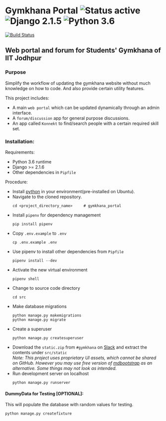 # Gymkhana Portal ![Status active](https://img.shields.io/badge/Status-active%20development-2eb3c1.svg) ![Django 2.1.5](https://img.shields.io/badge/Django-2.1.5-green.svg) ![Python 3.6](https://img.shields.io/badge/Python-3.6-blue.svg)
[![Build Status](https://travis-ci.org/devlup-labs/gymkhana_portal.svg?branch=master)](https://travis-ci.org/devlup-labs/gymkhana_portal)
## Web portal and forum for Students' Gymkhana of IIT Jodhpur
### Purpose
Simplify the workflow of updating the gymkhana website without much knowledge on how to code. And also provide certain utility features.

This project includes:
- A main `web portal` which can be updated dynamically through an admin interface.
- A `forum/discussion` app for general purpose discussions.
- An app called `Konnekt` to find/search people with a certain required skill set.
### Installation:
Requirements:
- Python 3.6 runtime
- Django >= 2.1.6
- Other dependencies in `Pipfile`

Procedure:
- Install [python](https://www.python.org/downloads/) in your environment(pre-installed on Ubuntu).
- Navigate to the cloned repository.
    ```
    cd <project_directory_name>     # gymkhana_portal
    ```
- Install `pipenv` for dependency management
    ```
    pip install pipenv
    ```
- Copy `.env.example` to `.env`
    ```
    cp .env.example .env
    ```
- Use pipenv to install other dependencies from `Pipfile`
    ```
    pipenv install --dev
    ```
- Activate the new virtual environment
    ```
    pipenv shell
    ```
- Change to source code directory
    ```
    cd src
    ```
- Make database migrations
    ```
    python manage.py makemigrations
    python manage.py migrate
    ```
- Create a superuser
    ```
    python manage.py createsuperuser
    ```
- Download the `static.zip` from `#gymkhana` on [Slack](https://iitjdg.slack.com/) and extract the contents under `src/static`  
    _Note: This project uses proprietary UI assets, which cannot be shared on GitHub. However you may use free version of [mdbootstrap](https://mdbootstrap.com) as an alternative. Some things may not look as intended._
- Run development server on localhost
    ```
    python manage.py runserver 
    ```
#### DummyData for Testing [OPTIONAL]:  
This will populate the database with random values for testing.
```
python manage.py createfixture 
```

<!-- going to make few changes -->
